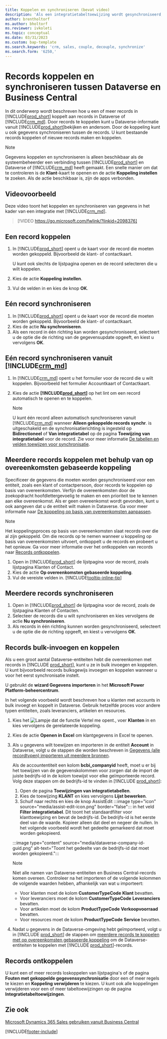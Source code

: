 ```yaml
---
title: Koppelen en synchroniseren (bevat video)
description: 'Als een integratietabeltoewijzing wordt gesynchroniseerd, kunnen gegevens in alle records in een tabel in Business Central en Dynamics 365 Sales worden gesynchroniseerd die zijn gekoppeld.'
author: brentholtorf
ms.author: bholtorf
ms.reviewer: ivkoleti
ms.topic: conceptual
ms.date: 03/31/2023
ms.custom: bap-template
ms.search.keywords: 'crm, sales, couple, decouple, synchronize'
ms.search.form: '6250,'
---
```


# <a name="couple-and-synchronize-records-between-dataverse-and-business-central" />Records koppelen en synchroniseren tussen Dataverse en Business Central

In dit onderwerp wordt beschreven hoe u een of meer records in [!INCLUDE[prod_short](includes/prod_short.md)] koppelt aan records in Dataverse of [!INCLUDE[crm_md](includes/crm_md.md)]. Door records te koppelen kunt u Dataverse-informatie vanuit [!INCLUDE[prod_short](includes/prod_short.md)]bekijken en andersom. Door de koppeling kunt u ook gegevens synchroniseren tussen de records. U kunt bestaande records koppelen of nieuwe records maken en koppelen.

> [!NOTE]
> Gegevens koppelen en synchroniseren is alleen beschikbaar als de systeembeheerder een verbinding tussen [!INCLUDE[prod_short](includes/prod_short.md)] en Dataverse of [!INCLUDE[crm_md](includes/crm_md.md)] heeft gemaakt. Een snelle manier om dat te controleren is de **Klant**-kaart te openen en de actie **Koppeling instellen** te zoeken. Als de actie beschikbaar is, zijn de apps verbonden.

## <a name="video-example" />Videovoorbeeld

Deze video toont het koppelen en synchroniseren van gegevens in het kader van een integratie met [!INCLUDE[crm_md](includes/crm_md.md)].

> [!VIDEO https://go.microsoft.com/fwlink/?linkid=2098376]

## <a name="to-couple-a-record" />Een record koppelen

1. In [!INCLUDE[prod_short](includes/prod_short.md)] opent u de kaart voor de record die moeten worden gekoppeld. Bijvoorbeeld de klant- of contactkaart.  

    U kunt ook slechts de lijstpagina openen en de record selecteren die u wilt koppelen.  

2. Kies de actie **Koppeling instellen**.  
3. Vul de velden in en kies de knop **OK**.  

## <a name="to-synchronize-a-single-record" />Eén record synchroniseren

1. In [!INCLUDE[prod_short](includes/prod_short.md)] opent u de kaart voor de record die moeten worden gekoppeld. Bijvoorbeeld de klant- of contactkaart.  
2. Kies de actie **Nu synchroniseren**.  
3. Als een record in één richting kan worden gesynchroniseerd, selecteert u de optie die de richting van de gegevensupdate opgeeft, en kiest u vervolgens **OK**.  

## <a name="to-synchronize-a-single-record-from-" />Eén record synchroniseren vanuit [!INCLUDE[crm_md](includes/crm_md.md)]

1. In [!INCLUDE[crm_md](includes/crm_md.md)] opent u het formulier voor de record die u wilt koppelen. Bijvoorbeeld het formulier Accountkaart of Contactkaart.  
2. Kies de actie **[!INCLUDE[prod_short](includes/prod_short.md)]** op het lint om een record automatisch te openen en te koppelen.

    > [!Note]
    > U kunt één record alleen automatisch synchroniseren vanuit [!INCLUDE[crm_md](includes/crm_md.md)] wanneer **Alleen gekoppelde records synchr**. is uitgeschakeld en de synchronisatierichting is ingesteld op **Bidirectioneel** of **Van integratietabel** op de pagina **Toewijzing van integratietabel** voor de record. Zie voor meer informatie [De tabellen en velden toewijzen voor synchronisatie](admin-how-to-modify-table-mappings-for-synchronization.md#create-new-records).

## <a name="to-couple-multiple-records-using-match-based-coupling" />Meerdere records koppelen met behulp van op overeenkomsten gebaseerde koppeling

Specificeer de gegevens die moeten worden gesynchroniseerd voor een entiteit, zoals een klant of contactpersoon, door records te koppelen op basis van overeenkomsten. Verfijn de overeenkomsten door de zoekopdracht hoofdlettergevoelig te maken en een prioriteit toe te kennen aan elke overeenkomst. Als er geen overeenkomst wordt gevonden, kunt u ook aangeven dat u de entiteit wilt maken in Dataverse. Ga voor meer informatie naar [De koppeling op basis van overeenkomsten aanpassen](admin-how-to-set-up-a-dynamics-crm-connection.md#customize-the-match-based-coupling).  

> [!NOTE]
> Het koppelingsproces op basis van overeenkomsten slaat records over die al zijn gekoppeld. Om die records op te nemen wanneer u koppeling op basis van overeenkomsten uitvoert, ontkoppelt u de records en probeert u het opnieuw. Ga voor meer informatie over het ontkoppelen van records naar [Records ontkoppelen](#uncoupling-records).

1. Open in [!INCLUDE[prod_short](includes/prod_short.md)] de lijstpagina voor de record, zoals lijstpagina Klanten of Contact.
2. Kies de actie **Op overeenkomsten gebaseerde koppeling**.
3. Vul de vereiste velden in. [!INCLUDE[tooltip-inline-tip](includes/tooltip-inline-tip_md.md)]

## <a name="to-synchronize-multiple-records" />Meerdere records synchroniseren

1. Open in [!INCLUDE[prod_short](includes/prod_short.md)] de lijstpagina voor de record, zoals de lijstpagina Klanten of Contacten.  
2. Selecteer de records die u wilt synchroniseren en kies vervolgens de actie **Nu synchroniseren**.  
3. Als records in één richting kunnen worden gesynchroniseerd, selecteert u de optie die de richting opgeeft, en kiest u vervolgens **OK**.  

## <a name="bulk-insert-and-couple-records" />Records bulk-invoegen en koppelen

Als u een groot aantal Dataverse-entiteiten hebt die overeenkomen met records in [!INCLUDE [prod_short](includes/prod_short.md)], kunt u ze in bulk invoegen en koppelen. U kunt bijvoorbeeld records bulksgewijs invoegen en koppelen wanneer u voor het eerst synchronisatie instelt.

U gebruikt de **wizard Gegevens importeren** in het **Microsoft Power Platform-beheercentrum**.

In het volgende voorbeeld wordt beschreven hoe u klanten met accounts in bulk invoegt en koppelt in Dataverse. Gebruik hetzelfde proces voor andere typen entiteiten, zoals leveranciers, artikelen en resources.

1. Kies het ![Lampje dat de functie Vertel me opent.](media/ui-search/search_small.png "Vertel me wat u wilt doen"), voer **Klanten** in en kies vervolgens de gerelateerde koppeling.
2. Kies de actie **Openen in Excel** om klantgegevens in Excel te openen. <!--Don't they need to choose the customers that they want to import to Dataverse?-->
3. Als u gegevens wilt toewijzen en importeren in de entiteit **Account** in Dataverse, volgt u de stappen die worden beschreven in [Gegevens (alle recordtypen) importeren uit meerdere bronnen](/power-platform/admin/import-data-all-record-types).  

    Als de accountentiteit een kolom **bcbi_companyid** heeft, moet u er bij het toewijzen van de gegevenskolommen voor zorgen dat de import de juiste bedrijfs-id in de kolom toewijst voor elke geïmporteerde record. Volg deze stappen om de bedrijfs-id te vinden in [!INCLUDE [prod_short](includes/prod_short.md)]:

    1. Open de pagina **Toewijzingen van integratietabellen**.
    2. Kies de toewijzing **KLANT** en kies vervolgens **Lijst bewerken**.
    3. Schuif naar rechts en kies de knop AssistEdit :::image type="icon" source="media/assist-edit-icon.png" border="false"::: in het veld **Filter integratietabel**. Dit toont het standaardfilter voor klanttoewijzing en bevat de bedrijfs-id. De bedrijfs-id is het eerste deel van de waarde. Kopieer alleen dat deel en negeer de nullen. In het volgende voorbeeld wordt het gedeelte gemarkeerd dat moet worden gekopieerd.

    :::image type="content" source="media/dataverse-company-id-guid.png" alt-text="Toont het gedeelte van de bedrijfs-id dat moet worden gekopieerd.":::

    > [!NOTE]
    > Niet alle namen van Dataverse-entiteiten en Business Central-records komen overeen. Controleer na het importeren of de volgende kolommen de volgende waarden hebben, afhankelijk van wat u importeert:
    >
    >* Voor klanten moet de kolom **CustomerTypeCode** **Klant** bevatten.
    >* Voor leveranciers moet de kolom **CustomerTypeCode** **Leveranciers** bevatten. 
    >* Voor artikelen moet de kolom **ProductTypeCode** **Verkoopvoorraad** bevatten.
    >* Voor resources moet de kolom **ProductTypeCode** **Service** bevatten.
 
4. Nadat u gegevens in de Dataverse-omgeving hebt geïmporteerd, volgt u in [!INCLUDE [prod_short](includes/prod_short.md)] de stappen om [meerdere records te koppelen met op overeenkomsten gebaseerde koppeling](#to-couple-multiple-records-using-match-based-coupling) om de Dataverse-entiteiten te koppelen met [!INCLUDE [prod_short](includes/prod_short.md)]-records. 

## <a name="uncoupling-records" />Records ontkoppelen

U kunt een of meer records loskoppelen van lijstpagina's of de pagina **Fouten met gekoppelde gegevenssynchronisatie** door een of meer regels te kiezen en **Koppeling verwijderen** te kiezen. U kunt ook alle koppelingen verwijderen voor een of meer tabeltoewijzingen op de pagina **Integratietabeltoewijzingen**.

## <a name="see-also" />Zie ook

[Microsoft Dynamics 365 Sales gebruiken vanuit Business Central](marketing-integrate-dynamicscrm.md)


[!INCLUDE[footer-include](includes/footer-banner.md)]
